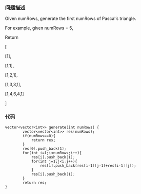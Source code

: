 ### 问题描述

Given numRows, generate the first numRows of Pascal’s triangle. 

For example, given numRows = 5,

Return  

[ 

   [1], 
     
   [1,1], 
    
   [1,2,1], 
   
  [1,3,3,1], 
  
 [1,4,6,4,1] 
 
] 

### 代码

```
vector<vector<int>> generate(int numRows) {
        vector<vector<int>> res(numRows);
        if(numRows==0){
            return res;
        }
        res[0].push_back(1);
        for(int i=1;i<numRows;i++){
            res[i].push_back(1);
            for(int j=1;j<i;j++){             
                res[i].push_back(res[i-1][j-1]+res[i-1][j]);                
            }
            res[i].push_back(1);
        }
        return res;
}
```
